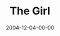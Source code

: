 ---
layout: message
category: message
series: "Christmas Stories"
title: "The Girl"
date: 2004-12-04-00-00
message_id: 142
audio: "http://s3.amazonaws.com/crossroads-media/media/legacy/mp3/Xmas_Stories_01_12-04-04_The_Girl.mp3"
audio-duration: "35:21"
flag: "N"
---